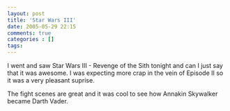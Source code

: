 ```yaml
---
layout: post
title: 'Star Wars III'
date: 2005-05-29 22:15
comments: true
categories : []
tags:
---
```

I went and saw Star Wars III - Revenge of the Sith tonight and can I just say that it was awesome. I was expecting more crap in the vein of Episode II so it was a very pleasant suprise.

The fight scenes are great and it was cool to see how Annakin Skywalker became Darth Vader.

